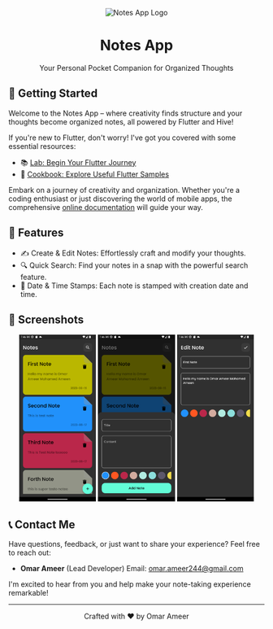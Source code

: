 <p align="center">
  <img src="https://raw.githubusercontent.com/OmarAmeer/notes_app/main/assets/images/app_logo.png" alt="Notes App Logo" width="30%">
</p>

<h1 align="center">Notes App</h1>

<p align="center">Your Personal Pocket Companion for Organized Thoughts</p>


## 🚀 Getting Started

Welcome to the Notes App – where creativity finds structure and your thoughts become organized notes, all powered by Flutter and Hive!

If you're new to Flutter, don't worry! I've got you covered with some essential resources:

- 📚 [Lab: Begin Your Flutter Journey](https://docs.flutter.dev/get-started/codelab)
- 🍔 [Cookbook: Explore Useful Flutter Samples](https://docs.flutter.dev/cookbook)

Embark on a journey of creativity and organization. Whether you're a coding enthusiast or just discovering the world of mobile apps, the comprehensive [online documentation](https://docs.flutter.dev/) will guide your way.

## 📝 Features

- ✍️ Create & Edit Notes: Effortlessly craft and modify your thoughts.
- 🔍 Quick Search: Find your notes in a snap with the powerful search feature.
- 📅 Date & Time Stamps: Each note is stamped with creation date and time.

## 📸 Screenshots

<p align="center">
  <img src="https://raw.githubusercontent.com/OmarAmeer96/Groceries-Photos/main/screenshot_1.png" alt="Screenshot 1" width="30%">
  <img src="https://raw.githubusercontent.com/OmarAmeer96/Groceries-Photos/main/screenshot_2.png" alt="Screenshot 2" width="30%">
  <img src="https://raw.githubusercontent.com/OmarAmeer96/Groceries-Photos/main/screenshot_3.png" alt="Screenshot 3" width="30%">
</p>

## 📞 Contact Me

Have questions, feedback, or just want to share your experience? Feel free to reach out:

- **Omar Ameer** (Lead Developer)
  Email: [omar.ameer244@gmail.com](mailto:omar.ameer244@gmail.com)

I'm excited to hear from you and help make your note-taking experience remarkable!

---

<p align="center">
  Crafted with ❤️ by Omar Ameer
</p>
